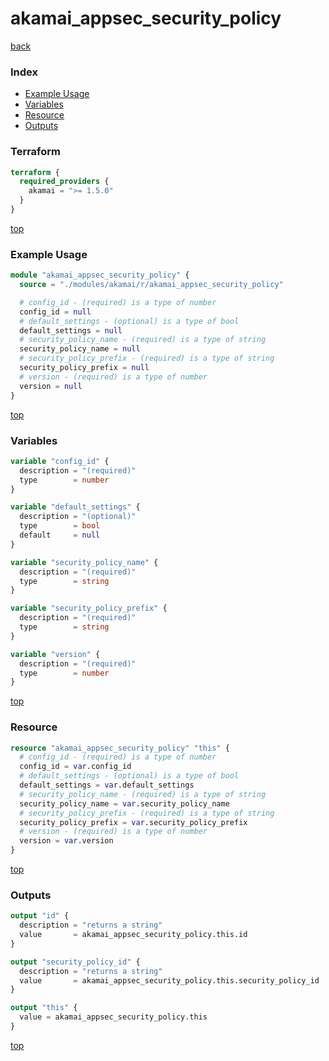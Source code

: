 # akamai_appsec_security_policy

[back](../akamai.md)

### Index

- [Example Usage](#example-usage)
- [Variables](#variables)
- [Resource](#resource)
- [Outputs](#outputs)

### Terraform

```terraform
terraform {
  required_providers {
    akamai = ">= 1.5.0"
  }
}
```

[top](#index)

### Example Usage

```terraform
module "akamai_appsec_security_policy" {
  source = "./modules/akamai/r/akamai_appsec_security_policy"

  # config_id - (required) is a type of number
  config_id = null
  # default_settings - (optional) is a type of bool
  default_settings = null
  # security_policy_name - (required) is a type of string
  security_policy_name = null
  # security_policy_prefix - (required) is a type of string
  security_policy_prefix = null
  # version - (required) is a type of number
  version = null
}
```

[top](#index)

### Variables

```terraform
variable "config_id" {
  description = "(required)"
  type        = number
}

variable "default_settings" {
  description = "(optional)"
  type        = bool
  default     = null
}

variable "security_policy_name" {
  description = "(required)"
  type        = string
}

variable "security_policy_prefix" {
  description = "(required)"
  type        = string
}

variable "version" {
  description = "(required)"
  type        = number
}
```

[top](#index)

### Resource

```terraform
resource "akamai_appsec_security_policy" "this" {
  # config_id - (required) is a type of number
  config_id = var.config_id
  # default_settings - (optional) is a type of bool
  default_settings = var.default_settings
  # security_policy_name - (required) is a type of string
  security_policy_name = var.security_policy_name
  # security_policy_prefix - (required) is a type of string
  security_policy_prefix = var.security_policy_prefix
  # version - (required) is a type of number
  version = var.version
}
```

[top](#index)

### Outputs

```terraform
output "id" {
  description = "returns a string"
  value       = akamai_appsec_security_policy.this.id
}

output "security_policy_id" {
  description = "returns a string"
  value       = akamai_appsec_security_policy.this.security_policy_id
}

output "this" {
  value = akamai_appsec_security_policy.this
}
```

[top](#index)